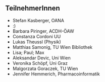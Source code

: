 ## TeilnehmerInnen

* Stefan Kasberger, OANA
* :)
* Barbara Piringer, ACDH-ÖAW
* Constanza Cordoni UU
* Lukas Theussl (Physik)
* Matthias Samonig, TU Wien Bibliothek
* Lisa; Paul; Max
* Aleksandar Devic, Uni Wien
* Veronika Schöpf, Uni Graz
* Malgorzata Goraczek, TU Wien 
* Jennifer Hemmerich, Pharmacoinformatik


